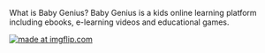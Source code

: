 What is Baby Genius?
Baby Genius is a kids online learning platform including ebooks, e-learning videos and educational games.

<a href="https://imgflip.com/gif/238ja4"><img src="https://i.imgflip.com/238ja4.gif" title="made at imgflip.com"/></a>
 
